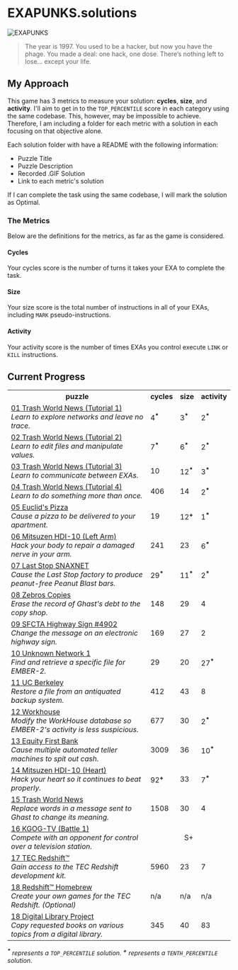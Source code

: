 # EXAPUNKS.solutions

![EXAPUNKS][logo]

[logo]: https://i.imgur.com/EZmGB2p.png "EXAPUNKS"

> The year is 1997. You used to be a hacker, but now you have the phage. You made a deal: one hack, one dose. There’s nothing left to lose… except your life.

## My Approach

This game has 3 metrics to measure your solution: **cycles**, **size**, and **activity**. I'll aim to get in to the `TOP_PERCENTILE` score in each category using the same codebase. This, however, may be impossible to achieve. Therefore, I am including a folder for each metric with a solution in each focusing on that objective alone.

Each solution folder with have a README with the following information:

-   Puzzle Title
-   Puzzle Description
-   Recorded .GIF Solution
-   Link to each metric's solution

If I can complete the task using the same codebase, I will mark the solution as Optimal.

### The Metrics

Below are the definitions for the metrics, as far as the game is considered.

#### Cycles

Your cycles score is the number of turns it takes your EXA to complete the task.

#### Size

Your size score is the total number of instructions in all of your EXAs, including `MARK` pseudo-instructions.

#### Activity

Your activity score is the number of times EXAs you control execute `LINK` or `KILL` instructions.

## Current Progress

<table>
	<tr>
		<th>puzzle</th>
		<th>cycles</th>
		<th>size</th>
		<th>activity</th>
	</tr>
	<tr>
		<td><a href="01%20Trash%20World%20News%20%28Tutorial%201%29/">01 Trash World News (Tutorial 1)</a><br /><em>Learn to explore networks and leave no trace.</em></td>
		<td>4<sup><strong>*</strong></sup></td>
		<td>3<sup><strong>*</strong></sup></td>
		<td>2<sup><strong>*</strong></sup></td>
	</tr>
	<tr>
		<td><a href="02%20Trash%20World%20News%20%28Tutorial%202%29/">02 Trash World News (Tutorial 2)</a><br /><em>Learn to edit files and manipulate values.</em></td>
		<td>7<sup><strong>*</strong></sup></td>
		<td>6<sup><strong>*</strong></sup></td>
		<td>2<sup><strong>*</strong></sup></td>
	</tr>
	<tr>
		<td><a href="03%20Trash%20World%20News%20%28Tutorial%203%29/">03 Trash World News (Tutorial 3)</a><br /><em>Learn to communicate between EXAs.</em></td>
		<td>10</td>
		<td>12<sup><strong>*</strong></sup></td>
		<td>3<sup><strong>*</strong></sup></td>
	</tr>
	<tr>
		<td><a href="04%20Trash%20World%20News%20%28Tutorial%204%29/">04 Trash World News (Tutorial 4)</a><br /><em>Learn to do something more than once.</em></td>
		<td>406</td>
		<td>14</td>
		<td>2<sup><strong>*</strong></sup></td>
	</tr>
	<tr>
		<td><a href="05%20Euclid%27s%20Pizza/">05 Euclid's Pizza</a><br /><em>Cause a pizza to be delivered to your apartment.</em></td>
		<td>19</td>
		<td>12<sup><strong>+</strong></sup></td>
		<td>1<sup><strong>*</strong></sup></td>
	</tr>
	<tr>
		<td><a href="06%20Mitsuzen%20HDI-10%20%28Left%20Arm%29/">06 Mitsuzen HDI-10 (Left Arm)</a><br /><em>Hack your body to repair a damaged nerve in your arm.</em></td>
		<td>241</td>
		<td>23</td>
		<td>6<sup><strong>*</strong></sup></td>
	</tr>
	<tr>
		<td><a href="07%20Last%20Stop%20SnaxNET/">07 Last Stop SNAXNET</a><br /><em>Cause the Last Stop factory to produce peanut-free Peanut Blast bars.</em></td>
		<td>29<sup><strong>*</strong></sup></td>
		<td>11<sup><strong>*</strong></sup></td>
		<td>2<sup><strong>*</strong></sup></td>
	</tr>
	<tr>
		<td><a href="08%20Zebros%20Copies/">08 Zebros Copies</a><br /><em>Erase the record of Ghast's debt to the copy shop.</em></td>
		<td>148</td>
		<td>29</td>
		<td>4</td>
	</tr>
	<tr>
		<td><a href="09%20SFCTA%20Highway%20Sign%20%234902">09 SFCTA Highway Sign #4902</a><br /><em>Change the message on an electronic highway sign.</em></td>
		<td>169</td>
		<td>27</td>
		<td>2</td>
	</tr>
	<tr>
		<td><a href="10%20Unknown%20Network%201/">10 Unknown Network 1</a><br /><em>Find and retrieve a specific file for EMBER-2.</em></td>
		<td>29</td>
		<td>20</td>
		<td>27<sup><strong>*</strong></sup></td>
	</tr>
	<tr>
		<td><a href="11%20UC%20Berkeley/">11 UC Berkeley</a><br /><em>Restore a file from an antiquated backup system.</em></td>
		<td>412</td>
		<td>43</td>
		<td>8</td>
	</tr>
	<tr>
		<td><a href="12%20WorkHouse/">12 Workhouse</a><br /><em>Modify the WorkHouse database so EMBER-2's activity is less suspicious.</em></td>
		<td>677</td>
		<td>30</td>
		<td>2<sup><strong>*</strong></sup></td>
	</tr>
	<tr>
		<td><a href="13%20Equity%20First%20Bank/">13 Equity First Bank</a><br /><em>Cause multiple automated teller machines to spit out cash.</em></td>
		<td>3009</td>
		<td>36</td>
		<td>10<sup><strong>*</strong></sup></td>
	</tr>
	<tr>
		<td><a href="14%20Mitsuzen%20HDI-10%20%28Heart%29/">14 Mitsuzen HDI-10 (Heart)</a><br /><em>Hack your heart so it continues to beat properly.</em></td>
		<td>92<sup><strong>+</strong></sup></td>
		<td>33</td>
		<td>7<sup><strong>*</strong></sup></td>
	</tr>
	<tr>
		<td><a href="15%20Trash%20World%20News/">15 Trash World News</a><br /><em>Replace words in a message sent to Ghast to change its meaning.</em></td>
		<td>1508</td>
		<td>30</td>
		<td>4</td>
	</tr>
	<tr>
		<td><a href="16%20KGOG-TV%20%28Battle%201%29/">16 KGOG-TV (Battle 1)</a><br /><em>Compete with an opponent for control over a television station.</em></td>
		<td colspan="3" style="text-align:center">S+</td>
	</tr>
	<tr>
		<td><a href="17%20TEC%20Redshift™/">17 TEC Redshift™</a><br /><em>Gain access to the TEC Redshift development kit.</em></td>
		<td>5960</td>
		<td>23</td>
		<td>7</td>
	</tr>
	<tr>
		<td><a href="18%20Redshift%20Homebrew/">18 Redshift™ Homebrew</a><br /><em>Create your own games for the TEC Redshift. (Optional)</em></td>
		<td>n/a</td>
		<td>n/a</td>
		<td>n/a</td>
	</tr>
	<tr>
		<td><a href="19%20Digital%20Library%20Project/">18 Digital Library Project</a><br /><em>Copy requested books on various topics from a digital library.</em></td>
		<td>345</td>
		<td>40</td>
		<td>83</td>
	</tr>
</table>

_<sup><strong>\*</strong></sup> represents a `TOP_PERCENTILE` solution._
_<sup><strong>+</strong></sup> represents a `TENTH_PERCENTILE` solution._
